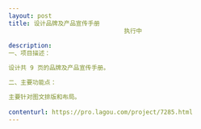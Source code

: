 ```yaml
---                
layout: post       
title: 设计品牌及产品宣传手册
                                执行中
           
description: 
一、项目描述：

设计共 9 页的品牌及产品宣传手册。

二、主要功能点：

主要针对图文排版和布局。
     
contenturl: https://pro.lagou.com/project/7285.html      
---                 
```


